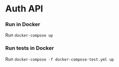 # Auth API

### Run in Docker

Run `docker-compose up`

### Run tests in Docker

Run `docker-compose -f docker-compose-test.yml up`
